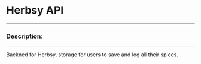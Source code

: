 # Herbsy API
---

### Description: 
----

Backned for Herbsy, storage for users to save and log all their spices. 
